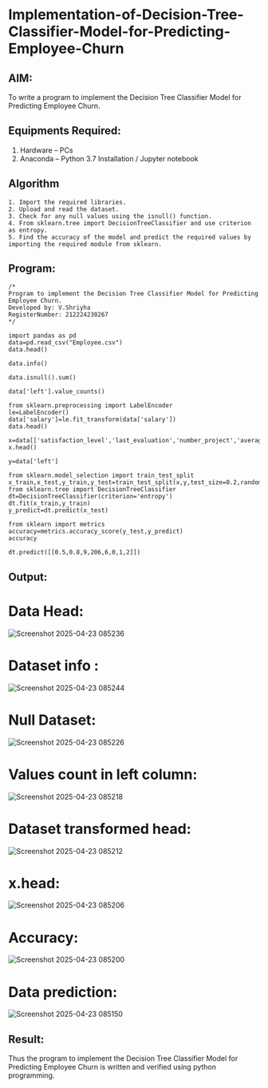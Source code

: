 # Implementation-of-Decision-Tree-Classifier-Model-for-Predicting-Employee-Churn

## AIM:
To write a program to implement the Decision Tree Classifier Model for Predicting Employee Churn.

## Equipments Required:
1. Hardware – PCs
2. Anaconda – Python 3.7 Installation / Jupyter notebook

## Algorithm
```
1. Import the required libraries.
2. Upload and read the dataset.
3. Check for any null values using the isnull() function.
4. From sklearn.tree import DecisionTreeClassifier and use criterion as entropy.
5. Find the accuracy of the model and predict the required values by importing the required module from sklearn.
```

## Program:
```
/*
Program to implement the Decision Tree Classifier Model for Predicting Employee Churn.
Developed by: V.Shriyha
RegisterNumber: 212224230267
*/
```
```
import pandas as pd
data=pd.read_csv("Employee.csv")
data.head()

data.info()

data.isnull().sum()

data['left'].value_counts()

from sklearn.preprocessing import LabelEncoder
le=LabelEncoder()
data['salary']=le.fit_transform(data['salary'])
data.head()

x=data[['satisfaction_level','last_evaluation','number_project','average_montly_hours','time_spend_company','Work_accident','promotion_last_5years','salary']]
x.head()

y=data['left']

from sklearn.model_selection import train_test_split
x_train,x_test,y_train,y_test=train_test_split(x,y,test_size=0.2,random_state=100)
from sklearn.tree import DecisionTreeClassifier
dt=DecisionTreeClassifier(criterion='entropy')
dt.fit(x_train,y_train)
y_predict=dt.predict(x_test)

from sklearn import metrics
accuracy=metrics.accuracy_score(y_test,y_predict)
accuracy

dt.predict([[0.5,0.8,9,206,6,0,1,2]])
```

## Output:
# Data Head:
![Screenshot 2025-04-23 085236](https://github.com/user-attachments/assets/c40b8c07-60ab-4b62-a9ab-f4416421a503)


# Dataset info :
![Screenshot 2025-04-23 085244](https://github.com/user-attachments/assets/f9017292-c7bb-4747-a882-c990a19dec5b)


# Null Dataset:
![Screenshot 2025-04-23 085226](https://github.com/user-attachments/assets/a96dd5f1-c3ce-434e-b00c-07c091222156)


# Values count in left column:
![Screenshot 2025-04-23 085218](https://github.com/user-attachments/assets/10597973-f0d9-48c6-b0a6-661f35072e9e)


# Dataset transformed head:
![Screenshot 2025-04-23 085212](https://github.com/user-attachments/assets/05893ce5-d2fa-4ded-9cb3-125e9183b394)


# x.head:
![Screenshot 2025-04-23 085206](https://github.com/user-attachments/assets/6e380388-6635-4db6-ae59-4a40e57ac959)


# Accuracy:
![Screenshot 2025-04-23 085200](https://github.com/user-attachments/assets/156b25a5-e2f5-468d-b6a9-13ccd77fd1d0)


# Data prediction:
![Screenshot 2025-04-23 085150](https://github.com/user-attachments/assets/3ef2a510-29f4-4a42-85ec-5b375aaa9423)


## Result:
Thus the program to implement the  Decision Tree Classifier Model for Predicting Employee Churn is written and verified using python programming.
